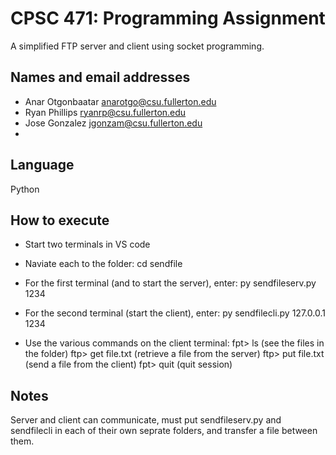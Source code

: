 # CPSC 471: Programming Assignment

A simplified FTP server and client using socket programming.

## Names and email addresses

- Anar Otgonbaatar anarotgo@csu.fullerton.edu
- Ryan Phillips ryanrp@csu.fullerton.edu
- Jose Gonzalez jgonzam@csu.fullerton.edu
-

## Language

Python

## How to execute

- Start two terminals in VS code

- Naviate each to the folder: cd sendfile

- For the first terminal (and to start the server), enter: py sendfileserv.py 1234

- For the second terminal (start the client), enter: py sendfilecli.py 127.0.0.1 1234

- Use the various commands on the client terminal: fpt> ls (see the files in the folder) ftp> get file.txt (retrieve a file from the server) ftp> put file.txt (send a file from the client) fpt> quit (quit session)

## Notes

Server and client can communicate, must put sendfileserv.py and sendfilecli in each of their own seprate folders, and transfer a file between them.
